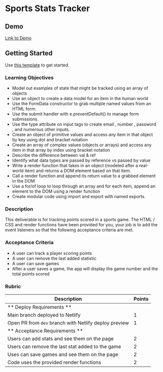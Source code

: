 # Sports Stats Tracker

## Demo

[Link to Demo](https://alchemy-stats-tracker.netlify.app/)

## Getting Started

Use [this template](https://github.com/alchemycodelab/half-baked-web-01-game-stats-tracker) to get started.

### Learning Objectives

-   Model out examples of state that might be tracked using an array of objects
-   Use an object to create a data model for an item in the human world
-   Use the FormData constructor to grab multiple named values from an HTML form.
-   Use the submit handler with e.preventDefault() to manage form submissions.
-   Use the type attribute on input tags to create email , number , password , and numerous other inputs.
-   Create an object of primitive values and access any item in that object by key using dot and bracket notation
-   Create an array of complex values (objects or arrays) and access any item in that array by index using bracket notation
-   Describe the difference between val & ref
-   Identify what data types are passed by reference vs passed by value
-   Write a render function that takes in an object (modeled after a real-world item) and returns a DOM element based on that item.
-   Call a render function and append its return value to a grabbed element in the DOM
-   Use a for/of loop to loop through an array and for each item, append an element to the DOM using a render function
-   Create modular code using import and export with named exports.

### Description

This deliverable is for tracking points scored in a sports game. The HTML / CSS and render functions have been provided for you, your job is to add the event listeners so that the following acceptance criteria are met.

### Acceptance Criteria

-   A user can track a player scoring points
-   A user can remove the last added statistic
-   A user can save games
-   After a user saves a game, the app will display the game number and the total points scored

### Rubric

| Description                                           | Points |
| ----------------------------------------------------- | ------ |
| ** Deploy Requirements **                             |        |
| Main branch deployed to Netlify                       | 1      |
| Open PR from `dev` branch with Netlify deploy preview | 1      |
| ** Acceptance Requirements **                         |        |
| Users can add stats and see them on the page          | 2      |
| Users can remove the last stat added to the game      | 2      |
| Uses can save games and see them on the page          | 2      |
| Code uses the provided render functions               | 2      |
